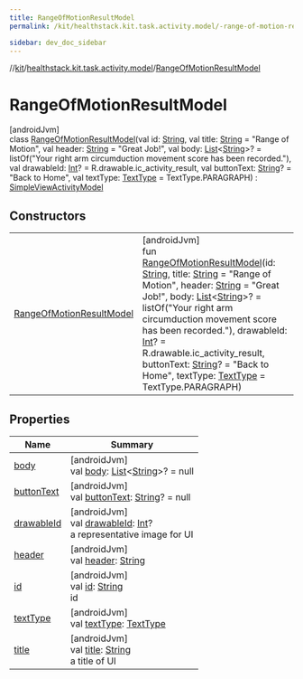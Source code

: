 ```yaml
---
title: RangeOfMotionResultModel
permalink: /kit/healthstack.kit.task.activity.model/-range-of-motion-result-model/index.html

sidebar: dev_doc_sidebar
---
```

//[kit](../../../kit.html)/[healthstack.kit.task.activity.model](../index.html)/[RangeOfMotionResultModel](index.html)



# RangeOfMotionResultModel



[androidJvm]\
class [RangeOfMotionResultModel](index.html)(val id: [String](https://kotlinlang.org/api/latest/jvm/stdlib/kotlin/-string/index.html), val title: [String](https://kotlinlang.org/api/latest/jvm/stdlib/kotlin/-string/index.html) = &quot;Range of Motion&quot;, val header: [String](https://kotlinlang.org/api/latest/jvm/stdlib/kotlin/-string/index.html) = &quot;Great Job!&quot;, val body: [List](https://kotlinlang.org/api/latest/jvm/stdlib/kotlin.collections/-list/index.html)&lt;[String](https://kotlinlang.org/api/latest/jvm/stdlib/kotlin/-string/index.html)&gt;? = listOf(&quot;Your right arm circumduction movement score has been recorded.&quot;), val drawableId: [Int](https://kotlinlang.org/api/latest/jvm/stdlib/kotlin/-int/index.html)? = R.drawable.ic_activity_result, val buttonText: [String](https://kotlinlang.org/api/latest/jvm/stdlib/kotlin/-string/index.html)? = &quot;Back to Home&quot;, val textType: [TextType](../../healthstack.kit.ui/-text-type/index.html) = TextType.PARAGRAPH) : [SimpleViewActivityModel](../../healthstack.kit.task.activity.model.common/-simple-view-activity-model/index.html)



## Constructors


| | |
|---|---|
| [RangeOfMotionResultModel](-range-of-motion-result-model.html) | [androidJvm]<br>fun [RangeOfMotionResultModel](-range-of-motion-result-model.html)(id: [String](https://kotlinlang.org/api/latest/jvm/stdlib/kotlin/-string/index.html), title: [String](https://kotlinlang.org/api/latest/jvm/stdlib/kotlin/-string/index.html) = &quot;Range of Motion&quot;, header: [String](https://kotlinlang.org/api/latest/jvm/stdlib/kotlin/-string/index.html) = &quot;Great Job!&quot;, body: [List](https://kotlinlang.org/api/latest/jvm/stdlib/kotlin.collections/-list/index.html)&lt;[String](https://kotlinlang.org/api/latest/jvm/stdlib/kotlin/-string/index.html)&gt;? = listOf(&quot;Your right arm circumduction movement score has been recorded.&quot;), drawableId: [Int](https://kotlinlang.org/api/latest/jvm/stdlib/kotlin/-int/index.html)? = R.drawable.ic_activity_result, buttonText: [String](https://kotlinlang.org/api/latest/jvm/stdlib/kotlin/-string/index.html)? = &quot;Back to Home&quot;, textType: [TextType](../../healthstack.kit.ui/-text-type/index.html) = TextType.PARAGRAPH) |


## Properties


| Name | Summary |
|---|---|
| [body](../../healthstack.kit.task.activity.model.common/-simple-view-activity-model/body.html) | [androidJvm]<br>val [body](../../healthstack.kit.task.activity.model.common/-simple-view-activity-model/body.html): [List](https://kotlinlang.org/api/latest/jvm/stdlib/kotlin.collections/-list/index.html)&lt;[String](https://kotlinlang.org/api/latest/jvm/stdlib/kotlin/-string/index.html)&gt;? = null |
| [buttonText](../../healthstack.kit.task.activity.model.common/-simple-view-activity-model/button-text.html) | [androidJvm]<br>val [buttonText](../../healthstack.kit.task.activity.model.common/-simple-view-activity-model/button-text.html): [String](https://kotlinlang.org/api/latest/jvm/stdlib/kotlin/-string/index.html)? = null |
| [drawableId](../../healthstack.kit.task.base/-step-model/drawable-id.html) | [androidJvm]<br>val [drawableId](../../healthstack.kit.task.base/-step-model/drawable-id.html): [Int](https://kotlinlang.org/api/latest/jvm/stdlib/kotlin/-int/index.html)?<br>a representative image for UI |
| [header](../../healthstack.kit.task.activity.model.common/-simple-view-activity-model/header.html) | [androidJvm]<br>val [header](../../healthstack.kit.task.activity.model.common/-simple-view-activity-model/header.html): [String](https://kotlinlang.org/api/latest/jvm/stdlib/kotlin/-string/index.html) |
| [id](../../healthstack.kit.task.base/-step-model/id.html) | [androidJvm]<br>val [id](../../healthstack.kit.task.base/-step-model/id.html): [String](https://kotlinlang.org/api/latest/jvm/stdlib/kotlin/-string/index.html)<br>id |
| [textType](../../healthstack.kit.task.activity.model.common/-simple-view-activity-model/text-type.html) | [androidJvm]<br>val [textType](../../healthstack.kit.task.activity.model.common/-simple-view-activity-model/text-type.html): [TextType](../../healthstack.kit.ui/-text-type/index.html) |
| [title](../../healthstack.kit.task.base/-step-model/title.html) | [androidJvm]<br>val [title](../../healthstack.kit.task.base/-step-model/title.html): [String](https://kotlinlang.org/api/latest/jvm/stdlib/kotlin/-string/index.html)<br>a title of UI |

